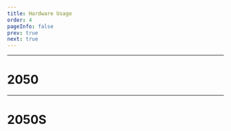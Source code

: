 ```yaml
---
title: Hardware Usage
order: 4
pageInfo: false
prev: true
next: true
---
```

---

# 2050

<VidStack
  src="https://likeyou156156.online:9000/lky/EX/EX2050/video/2050完整版.webm"
/> 

---

# 2050S

<VidStack
  src="https://likeyou156156.online:9000/lky/EX/EX2050/video/2050s完整版.webm"
/>